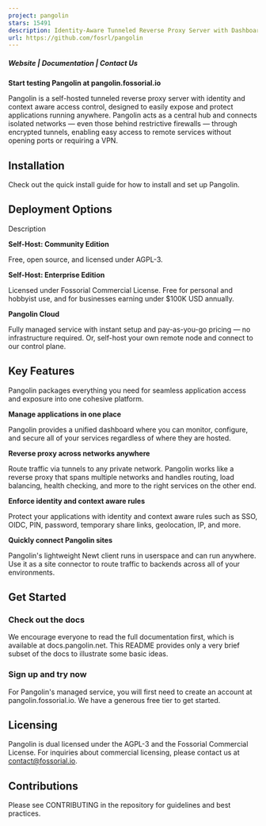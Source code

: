 ```yaml
---
project: pangolin
stars: 15491
description: Identity-Aware Tunneled Reverse Proxy Server with Dashboard UI
url: https://github.com/fosrl/pangolin
---
```


##### Website | Documentation | Contact Us

**Start testing Pangolin at pangolin.fossorial.io**

Pangolin is a self-hosted tunneled reverse proxy server with identity and context aware access control, designed to easily expose and protect applications running anywhere. Pangolin acts as a central hub and connects isolated networks — even those behind restrictive firewalls — through encrypted tunnels, enabling easy access to remote services without opening ports or requiring a VPN.

Installation
------------

Check out the quick install guide for how to install and set up Pangolin.

Deployment Options
------------------

Description

**Self-Host: Community Edition**

Free, open source, and licensed under AGPL-3.

**Self-Host: Enterprise Edition**

Licensed under Fossorial Commercial License. Free for personal and hobbyist use, and for businesses earning under $100K USD annually.

**Pangolin Cloud**

Fully managed service with instant setup and pay-as-you-go pricing — no infrastructure required. Or, self-host your own remote node and connect to our control plane.

Key Features
------------

Pangolin packages everything you need for seamless application access and exposure into one cohesive platform.

**Manage applications in one place**  
  
Pangolin provides a unified dashboard where you can monitor, configure, and secure all of your services regardless of where they are hosted.

**Reverse proxy across networks anywhere**  
  
Route traffic via tunnels to any private network. Pangolin works like a reverse proxy that spans multiple networks and handles routing, load balancing, health checking, and more to the right services on the other end.

**Enforce identity and context aware rules**  
  
Protect your applications with identity and context aware rules such as SSO, OIDC, PIN, password, temporary share links, geolocation, IP, and more.

**Quickly connect Pangolin sites**  
  
Pangolin's lightweight Newt client runs in userspace and can run anywhere. Use it as a site connector to route traffic to backends across all of your environments.

Get Started
-----------

### Check out the docs

We encourage everyone to read the full documentation first, which is available at docs.pangolin.net. This README provides only a very brief subset of the docs to illustrate some basic ideas.

### Sign up and try now

For Pangolin's managed service, you will first need to create an account at pangolin.fossorial.io. We have a generous free tier to get started.

Licensing
---------

Pangolin is dual licensed under the AGPL-3 and the Fossorial Commercial License. For inquiries about commercial licensing, please contact us at contact@fossorial.io.

Contributions
-------------

Please see CONTRIBUTING in the repository for guidelines and best practices.
